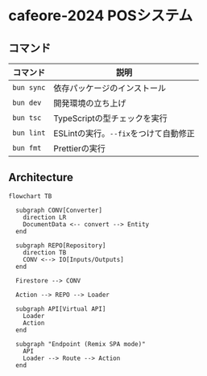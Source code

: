 # cafeore-2024 POSシステム

## コマンド

| コマンド   | 説明                                  |
| ---------- | ------------------------------------- |
| `bun sync` | 依存パッケージのインストール          |
| `bun dev`  | 開発環境の立ち上げ                    |
| `bun tsc`  | TypeScriptの型チェックを実行          |
| `bun lint` | ESLintの実行。`--fix`をつけて自動修正 |
| `bun fmt`  | Prettierの実行                        |

## Architecture

```mermaid
flowchart TB

  subgraph CONV[Converter]
    direction LR
    DocumentData <-- convert --> Entity
  end

  subgraph REPO[Repository]
    direction TB
    CONV <--> IO[Inputs/Outputs]
  end

  Firestore --> CONV

  Action --> REPO --> Loader

  subgraph API[Virtual API]
    Loader
    Action
  end

  subgraph "Endpoint (Remix SPA mode)"
    API
    Loader --> Route --> Action
  end

```
